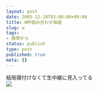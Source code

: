 ```yaml
---
layout: post
date: 2005-12-10T03:00:00+09:00
title: W杯組み合わせ抽選
slug: w
tags:
- 携帯から
status: publish
type: post
published: true
meta: {}
---
```

<div class="caption">結局寝付けなくて生中継に見入ってる
</div>
<div class="photo"><img src="/images/uploads/blog-photo-1134157297.04-0.jpg" /></div>
